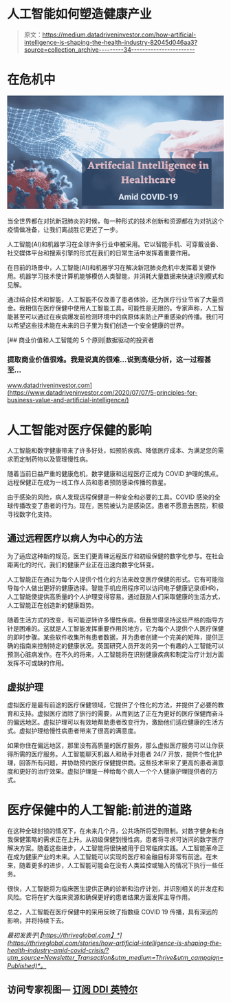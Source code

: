 # 人工智能如何塑造健康产业

> 原文：<https://medium.datadriveninvestor.com/how-artificial-intelligence-is-shaping-the-health-industry-82045d046aa3?source=collection_archive---------34----------------------->

# 在危机中

![](img/d1cd41cd939dc67d3caf87ea8936f513.png)

当全世界都在对抗新冠肺炎的时候，每一种形式的技术创新和资源都在为对抗这个疫情做准备，让我们离战胜它更近了一步。

人工智能(AI)和机器学习在全球许多行业中被采用。它以智能手机、可穿戴设备、社交媒体平台和搜索引擎的形式在我们的日常生活中发挥着重要作用。

在目前的场景中，人工智能(AI)和机器学习在解决新冠肺炎危机中发挥着关键作用。机器学习技术使计算机能够模仿人类智能，并消耗大量数据来快速识别模式和见解。

通过结合技术和智能，人工智能不仅改善了患者体验，还为医疗行业节省了大量资金。我相信在医疗保健中使用人工智能工具，可能性是无限的。专家声称，人工智能甚至可以通过在疾病爆发前检测环境中的病原体来防止严重感染的传播。我们可以希望这些技术能在未来的日子里为我们创造一个安全健康的世界。

[](https://www.datadriveninvestor.com/2020/07/07/5-principles-for-business-value-and-artificial-intelligence/) [## 商业价值和人工智能的 5 个原则|数据驱动的投资者

### 提取商业价值很难。我是说真的很难...说到高级分析，这一过程甚至…

www.datadriveninvestor.com](https://www.datadriveninvestor.com/2020/07/07/5-principles-for-business-value-and-artificial-intelligence/) 

# 人工智能对医疗保健的影响

人工智能和数字健康带来了许多好处，如预防疾病、降低医疗成本、为满足您的需求而定制药物以及管理慢性病。

随着当前日益严重的健康危机，数字健康和远程医疗正成为 COVID 护理的焦点。远程保健正在成为一线工作人员和患者预防感染传播的救星。

由于感染的风险，病人发现远程保健是一种安全和必要的工具。COVID 感染的全球传播改变了患者的行为。现在，医院被认为是感染区。患者不愿意去医院，积极寻找数字化支持。

## 通过远程医疗以病人为中心的方法

为了适应这种新的规范，医生们更青睐远程医疗和初级保健的数字化参与。在社会距离化的时代，我们的健康产业正在迅速向数字化转变。

人工智能正在通过为每个人提供个性化的方法来改变医疗保健的形式。它有可能指导每个人做出更好的健康选择。智能手机应用程序可以访问电子健康记录(EHR)，人工智能使提供高质量的个人护理变得容易。通过鼓励人们采取健康的生活方式，人工智能正在创造新的健康趋势。

随着生活方式的改变，有可能逆转许多慢性疾病，但我觉得坚持这些严格的指导方针是困难的。这就是人工智能发挥重要作用的地方，它为每个人提供个人医疗保健的即时步骤。某些软件收集所有患者数据，并为患者创建一个完美的矩阵，提供正确的指南来控制特定的健康状况。英国研究人员开发的另一个有趣的人工智能可以预测心脏病发作。在不久的将来，人工智能将在识别健康疾病和制定治疗计划方面发挥不可或缺的作用。

## 虚拟护理

虚拟医疗是最有前途的医疗保健领域，它提供了个性化的方法，并提供了必要的教育和支持。虚拟医疗消除了旅行的需要，从而到达了正在为更好的医疗保健而奋斗的偏远地区。虚拟护理可以有效地帮助患者改变行为，激励他们适应健康的生活方式。虚拟护理给慢性病患者带来了很高的满意度。

如果你住在偏远地区，那里没有高质量的医疗服务，那么虚拟医疗服务可以让你获得所需的医疗服务。人工智能聊天机器人和助手对患者 24/7 开放，提供个性化护理，回答所有问题，并协助预约医疗保健提供商。这些技术带来了更高的患者满意度和更好的治疗效果。虚拟护理是一种给每个病人一个个人健康护理提供者的方式。

# 医疗保健中的人工智能:前进的道路

在这种全球封锁的情况下，在未来几个月，公共场所将受到限制。对数字健身和自我保健策略的需求正在上升。从初级保健到慢性病，患者将寻求可访问的数字医疗解决方案。随着这些进步，人工智能将很快被用于日常临床实践。人工智能革命正在成为健康产业的未来。人工智能可以实现的医疗和金融目标非常有前途。在未来，随着更多的进步，人工智能可能会在没有人类监控或输入的情况下执行一些任务。

很快，人工智能将为临床医生提供正确的诊断和治疗计划，并识别相关的并发症和风险。它将在扩大临床资源和确保更好的患者结果方面发挥主导作用。

总之，人工智能在医疗保健中的采用反映了指数级 COVID 19 传播，具有深远的影响，并将持续下去。

*最初发表于*[*【https://thriveglobal.com】*](https://thriveglobal.com/stories/how-artificial-intelligence-is-shaping-the-health-industry-amid-covid-crisis/?utm_source=Newsletter_Transaction&utm_medium=Thrive&utm_campaign=Published)*。*

## 访问专家视图— [订阅 DDI 英特尔](https://datadriveninvestor.com/ddi-intel)